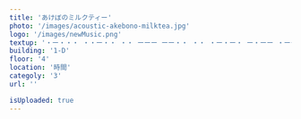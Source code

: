 ```yaml
---
title: 'あけぼのミルクティー'
photo: '/images/acoustic-akebono-milktea.jpg'
logo: '/images/newMusic.png'
textup: '・ー・・・ ・・ー・・ ・・ ーーー ーー・・ ・・ ・ー・ー・ ー・ーー ・ーー・ ・・ ・ー・ー・ ーー・ー・'
building: '1-D'
floor: '4' 
location: '時間'
categoly: '3'
url: ''

isUploaded: true
---
```

